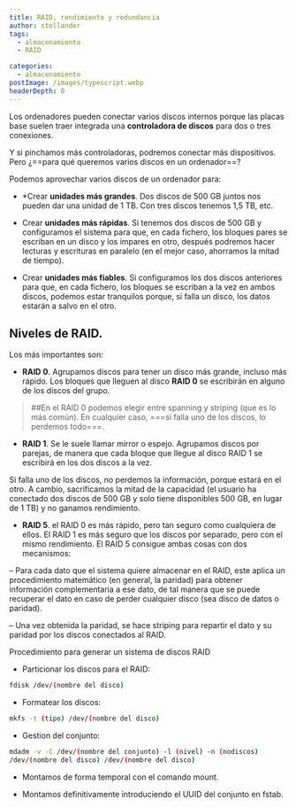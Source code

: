 ```yaml
---
title: RAID, rendimiento y redundancia
author: stollander
tags:
  - almacenamiento
  - RAID

categories:
  - almacenamiento
postImage: /images/typescript.webp
headerDepth: 0
---
```


Los ordenadores pueden conectar varios discos internos porque las placas base suelen traer integrada una **controladora de discos** para dos o tres conexiones. 

Y si pinchamos más controladoras, podremos conectar más dispositivos. Pero ¿==para qué queremos varios discos en un ordenador==? 


Podemos aprovechar varios discos de un ordenador para:
* *Crear **unidades más grandes**. Dos discos de 500 GB juntos nos pueden dar una unidad de 1 TB. Con tres discos tenemos 1,5 TB, etc. 


* Crear **unidades más rápidas**. Si tenemos dos discos de 500 GB y configuramos el sistema para que, en cada fichero, los bloques pares se escriban en un disco y los impares en otro, después podremos hacer lecturas y escrituras en paralelo (en el mejor caso, ahorramos la mitad de tiempo). 

* Crear **unidades más fiables**. Si configuramos los dos discos anteriores para que, en cada fichero, los bloques se escriban a la vez en ambos discos, podemos estar tranquilos porque, si falla un disco, los datos estarán a salvo en el otro.


## Niveles de RAID.

Los más importantes son:

* **RAID 0**. Agrupamos discos para tener un disco más grande, incluso más rápido. Los bloques que lleguen al disco **RAID 0** se escribirán en alguno de los discos del grupo. 

> ##En el RAID 0 podemos elegir entre spanning y striping (que es lo más común). En cualquier caso, ===si falla uno de los discos, lo perdemos todo===.


* **RAID 1**. Se le suele llamar mirror o espejo. Agrupamos discos por parejas, de manera que cada bloque que llegue al disco RAID 1 se escribirá en los dos discos a la vez. 

Si falla uno de los discos, no perdemos la información, porque estará en el otro. A cambio, sacrificamos la mitad de la capacidad (el usuario ha conectado dos discos de 500 GB y solo tiene disponibles 500 GB, en lugar de 1 TB) y no ganamos rendimiento.

* **RAID 5**. el RAID 0 es más rápido, pero tan seguro como cualquiera de ellos. El RAID 1 es más seguro que los discos por separado, pero con el mismo rendimiento. El RAID 5 consigue ambas cosas con dos mecanismos:

– Para cada dato que el sistema quiere almacenar en el RAID, este aplica un procedimiento matemático (en general, la paridad) para obtener información complementaria a ese dato, de tal manera que se puede recuperar el dato en caso de perder cualquier disco (sea disco de datos o paridad).

– Una vez obtenida la paridad, se hace striping para repartir el dato y su paridad por los discos conectados al RAID.




Procedimiento para generar un sistema de discos RAID

*  Particionar los discos para el RAID:

```bash
fdisk /dev/(nombre del disco)
```


* Formatear los discos:

```bash
mkfs -t (tipo) /dev/(nombre del disco)
```

* Gestion del conjunto:

```bash
mdadm -v -C /dev/(nombre del conjunto) -l (nivel) -n (nodiscos)
/dev/(nombre del disco) /dev/(nombre del disco)
```

* Montamos de forma temporal con el comando mount.

* Montamos definitivamente introduciendo el UUID del conjunto en fstab.
